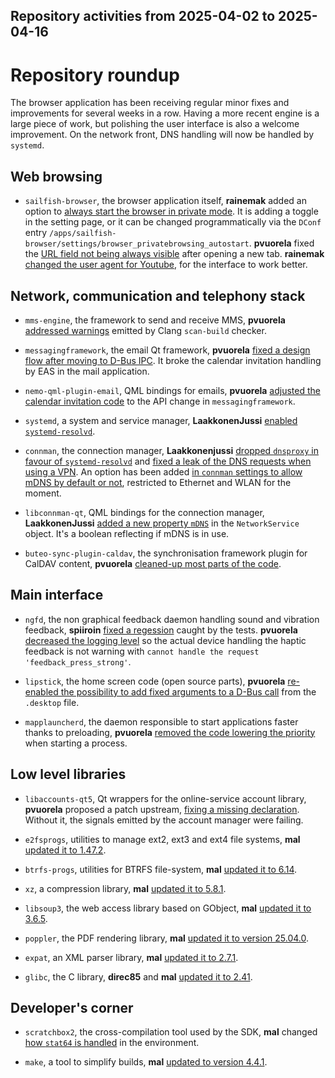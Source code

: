Repository activities from 2025-04-02 to 2025-04-16
---------------------------------------------------

# Repository roundup

The browser application has been receiving regular minor fixes and improvements for several weeks in a row. Having a more recent engine is a large piece of work, but polishing the user interface is also a welcome improvement. On the network front, DNS handling will now be handled by `systemd`.

## Web browsing

* `sailfish-browser`, the browser application itself, **rainemak** added an option to [always start the browser in private mode](https://github.com/sailfishos/sailfish-browser/pull/1113). It is adding a toggle in the setting page, or it can be changed programmatically via the `DConf` entry `/apps/sailfish-browser/settings/browser_privatebrowsing_autostart`. **pvuorela** fixed the [URL field not being always visible](https://github.com/sailfishos/sailfish-browser/pull/1112) after opening a new tab. **rainemak** [changed the user agent for Youtube](https://github.com/sailfishos/sailfish-browser/pull/1115), for the interface to work better.

## Network, communication and telephony stack

* `mms-engine`, the framework to send and receive MMS, **pvuorela** [addressed warnings](https://github.com/sailfishos/mms-engine/pull/6) emitted by Clang `scan-build` checker.

* `messagingframework`, the email Qt framework, **pvuorela** [fixed a design flow after moving to D-Bus IPC](https://github.com/sailfishos/messagingframework/pull/45). It broke the calendar invitation handling by EAS in the mail application.

* `nemo-qml-plugin-email`, QML bindings for emails, **pvuorela** [adjusted the calendar invitation code](https://github.com/sailfishos/nemo-qml-plugin-email/pull/30) to the API change in `messagingframework`.

* `systemd`, a system and service manager, **LaakkonenJussi** [enabled `systemd-resolvd`](https://github.com/sailfishos/systemd/pull/19).

* `connman`, the connection manager, **Laakkonenjussi** [dropped `dnsproxy` in favour of `systemd-resolvd`](https://github.com/sailfishos/connman/pull/100) and [fixed a leak of the DNS requests when using a VPN](https://github.com/sailfishos/connman/pull/101). An option has been added [in `connman` settings to allow mDNS by default or not](https://github.com/sailfishos/connman/pull/102), restricted to Ethernet and WLAN for the moment. 

* `libconnman-qt`, QML bindings for the connection manager, **LaakkonenJussi** [added a new property `mDNS`](https://github.com/sailfishos/libconnman-qt/pull/40) in the `NetworkService` object. It's a boolean reflecting if mDNS is in use.

* `buteo-sync-plugin-caldav`, the synchronisation framework plugin for CalDAV content, **pvuorela** [cleaned-up most parts of the code](https://github.com/sailfishos/buteo-sync-plugin-caldav/pull/30).

## Main interface

* `ngfd`, the non graphical feedback daemon handling sound and vibration feedback, **spiiroin** [fixed a regession](https://github.com/sailfishos/ngfd/pull/17) caught by the tests. **pvuorela** [decreased the logging level](https://github.com/sailfishos/ngfd/pull/18) so the actual device handling the haptic feedback is not warning with `cannot handle the request 'feedback_press_strong'`.

* `lipstick`, the home screen code (open source parts), **pvuorela** [re-enabled the possibility to add fixed arguments to a D-Bus call](https://github.com/sailfishos/lipstick/pull/65) from the `.desktop` file.

* `mapplauncherd`, the daemon responsible to start applications faster thanks to preloading, **pvuorela** [removed the code lowering the priority](https://github.com/sailfishos/mapplauncherd/pull/19) when starting a process.

## Low level libraries

* `libaccounts-qt5`, Qt wrappers for the online-service account library, **pvuorela** proposed a patch upstream, [fixing a missing declaration](https://github.com/sailfishos/libaccounts-qt5/pull/4). Without it, the signals emitted by the account manager were failing.

* `e2fsprogs`, utilities to manage ext2, ext3 and ext4 file systems, **mal** [updated it to 1.47.2](https://github.com/sailfishos/e2fsprogs/pull/4).

* `btrfs-progs`, utilities for BTRFS file-system, **mal** [updated it to 6.14](https://github.com/sailfishos/btrfs-progs/pull/4).

* `xz`, a compression library, **mal** [updated it to 5.8.1](https://github.com/sailfishos/xz/pull/2).

* `libsoup3`, the web access library based on GObject, **mal** [updated it to 3.6.5](https://github.com/sailfishos/libsoup3/pull/1).

* `poppler`, the PDF rendering library, **mal** [updated it to version 25.04.0](https://github.com/sailfishos/poppler/pull/6).

* `expat`, an XML parser library, **mal** [updated it to 2.7.1](https://github.com/sailfishos/expat/pull/3).

* `glibc`, the C library, **direc85** and **mal** [updated it to 2.41](https://github.com/sailfishos/glic/pull/8).

## Developer's corner

* `scratchbox2`, the cross-compilation tool used by the SDK, **mal** changed [how `stat64` is handled](https://github.com/sailfishos/scratchbox2/pull/37) in the environment.

* `make`, a tool to simplify builds, **mal** [updated to version 4.4.1](https://github.com/sailfishos/make/pull/1).